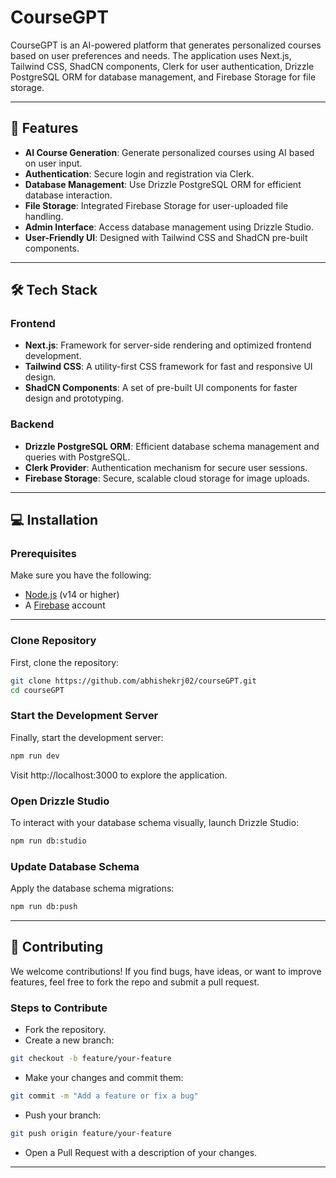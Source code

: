 # CourseGPT

CourseGPT is an AI-powered platform that generates personalized courses based on user preferences and needs. The application uses Next.js, Tailwind CSS, ShadCN components, Clerk for user authentication, Drizzle PostgreSQL ORM for database management, and Firebase Storage for file storage.

---

## 🚀 Features

- **AI Course Generation**: Generate personalized courses using AI based on user input.
- **Authentication**: Secure login and registration via Clerk.
- **Database Management**: Use Drizzle PostgreSQL ORM for efficient database interaction.
- **File Storage**: Integrated Firebase Storage for user-uploaded file handling.
- **Admin Interface**: Access database management using Drizzle Studio.
- **User-Friendly UI**: Designed with Tailwind CSS and ShadCN pre-built components.

---

## 🛠️ Tech Stack

### Frontend
- **Next.js**: Framework for server-side rendering and optimized frontend development.
- **Tailwind CSS**: A utility-first CSS framework for fast and responsive UI design.
- **ShadCN Components**: A set of pre-built UI components for faster design and prototyping.

### Backend
- **Drizzle PostgreSQL ORM**: Efficient database schema management and queries with PostgreSQL.
- **Clerk Provider**: Authentication mechanism for secure user sessions.
- **Firebase Storage**: Secure, scalable cloud storage for image uploads.

---

## 💻 Installation

### Prerequisites
Make sure you have the following:
- [Node.js](https://nodejs.org/) (v14 or higher)
- A [Firebase](https://firebase.google.com/) account

---

### Clone Repository
First, clone the repository:

```bash
git clone https://github.com/abhishekrj02/courseGPT.git
cd courseGPT
```
### Start the Development Server
Finally, start the development server:
```bash
npm run dev
```
Visit http://localhost:3000 to explore the application.

### Open Drizzle Studio
To interact with your database schema visually, launch Drizzle Studio:
```bash
npm run db:studio
```

### Update Database Schema
Apply the database schema migrations:
```bash
npm run db:push
```
---

## 🤝 Contributing
We welcome contributions! If you find bugs, have ideas, or want to improve features, feel free to fork the repo and submit a pull request.

### Steps to Contribute
- Fork the repository.
- Create a new branch:
```bash
git checkout -b feature/your-feature
```
- Make your changes and commit them:
```bash
git commit -m "Add a feature or fix a bug"
```
- Push your branch:
```bash
git push origin feature/your-feature
```
- Open a Pull Request with a description of your changes.

---

